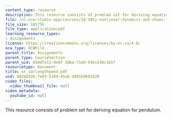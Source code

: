 ```yaml
---
content_type: resource
description: This resource consists of problem set for deriving equation for pendulum.
file: /ol-ocw-studio-app/courses/18-385j-nonlinear-dynamics-and-chaos-fall-2004/882e03267e83510445ab4d81b9602428_ot_varlengthpend.pdf
file_size: 101756
file_type: application/pdf
learning_resource_types:
- Assignments
license: https://creativecommons.org/licenses/by-nc-sa/4.0/
ocw_type: OCWFile
parent_title: Assignments
parent_type: CourseSection
parent_uid: 659dfe11-9e0f-3dbe-71e8-93bc630c1b57
resourcetype: Document
title: ot_varlengthpend.pdf
uid: 882e0326-7e83-5104-45ab-4d81b9602428
video_files:
  video_thumbnail_file: null
video_metadata:
  youtube_id: null
---
```

This resource consists of problem set for deriving equation for pendulum.